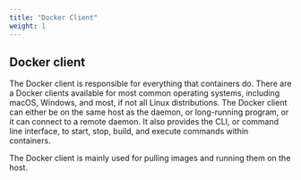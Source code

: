 ```yaml
---
title: "Docker Client"
weight: 1
---
```


## Docker client

The Docker client is responsible for everything that containers do. There are a Docker clients available for most common operating systems, including macOS, Windows, and most, if not all Linux distributions. The Docker client can either be on the same host as the daemon, or long-running program, or it can connect to a remote daemon. It also provides the CLI, or command line interface, to start, stop, build, and execute commands within containers.

The Docker client is mainly used for pulling images and running them on the host.

